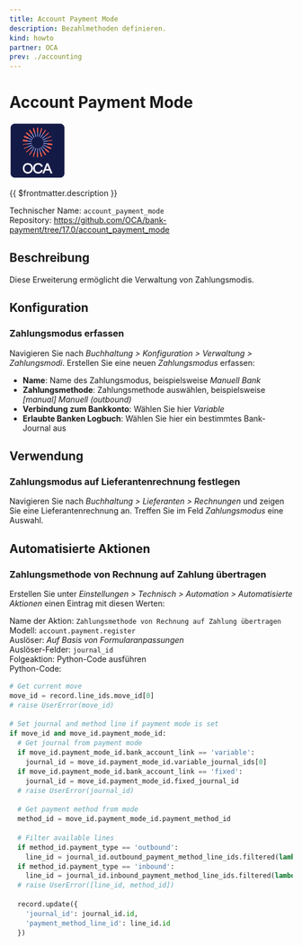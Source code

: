 ```yaml
---
title: Account Payment Mode
description: Bezahlmethoden definieren.
kind: howto
partner: OCA
prev: ./accounting
---
```

# Account Payment Mode
![icon_oca_app](attachments/icon_oca_app.png)

{{ $frontmatter.description }}

Technischer Name: `account_payment_mode`\
Repository: <https://github.com/OCA/bank-payment/tree/17.0/account_payment_mode>

## Beschreibung

Diese Erweiterung ermöglicht die Verwaltung von Zahlungsmodis.

## Konfiguration

### Zahlungsmodus erfassen

Navigieren Sie nach *Buchhaltung > Konfiguration > Verwaltung > Zahlungsmodi*. Erstellen Sie eine neuen *Zahlungsmodus* erfassen:

* **Name**: Name des Zahlungsmodus, beispielsweise *Manuell Bank*
* **Zahlungsmethode**: Zahlungsmethode auswählen, beispielsweise *\[manual\] Manuell (outbound)*
* **Verbindung zum Bankkonto**: Wählen Sie hier *Variable*
* **Erlaubte Banken Logbuch**: Wählen Sie hier ein bestimmtes Bank-Journal aus

## Verwendung

### Zahlungsmodus auf Lieferantenrechnung festlegen

Navigieren Sie nach *Buchhaltung > Lieferanten > Rechnungen* und zeigen Sie eine Lieferantenrechnung an. Treffen Sie im Feld *Zahlungsmodus* eine Auswahl.

## Automatisierte Aktionen

### Zahlungsmethode von Rechnung auf Zahlung übertragen

Erstellen Sie unter *Einstellungen > Technisch > Automation > Automatisierte Aktionen* einen Eintrag mit diesen Werten:

Name der Aktion: `Zahlungsmethode von Rechnung auf Zahlung übertragen`\
Modell: `account.payment.register`\
Auslöser: *Auf Basis von Formularanpassungen*\
Auslöser-Felder: `journal_id`\
Folgeaktion: Python-Code ausführen\
Python-Code:

```python
# Get current move
move_id = record.line_ids.move_id[0]
# raise UserError(move_id)

# Set journal and method line if payment mode is set
if move_id and move_id.payment_mode_id:
  # Get journal from payment mode
  if move_id.payment_mode_id.bank_account_link == 'variable':
    journal_id = move_id.payment_mode_id.variable_journal_ids[0]
  if move_id.payment_mode_id.bank_account_link == 'fixed':
    journal_id = move_id.payment_mode_id.fixed_journal_id
  # raise UserError(journal_id)

  # Get payment method from mode
  method_id = move_id.payment_mode_id.payment_method_id

  # Filter available lines
  if method_id.payment_type == 'outbound':
    line_id = journal_id.outbound_payment_method_line_ids.filtered(lambda l: l.payment_method_id == method_id)[0]
  if method_id.payment_type == 'inbound':
    line_id = journal_id.inbound_payment_method_line_ids.filtered(lambda l: l.payment_method_id == method_id)[0]
  # raise UserError([line_id, method_id])

  record.update({
    'journal_id': journal_id.id,
    'payment_method_line_id': line_id.id
  })
```

